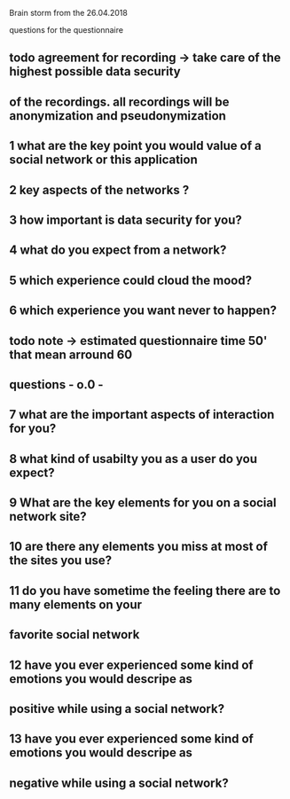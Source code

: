 Brain storm from the 26.04.2018

questions for the questionnaire

## todo agreement for recording -> take care of the highest possible data security
## of the recordings. all recordings will be anonymization and pseudonymization

## 1 what are the key point you would value of a social network or this application

## 2 key aspects of the networks ?

## 3 how important is data security for you?

## 4 what do you expect from a network?

## 5 which experience could cloud the mood?

## 6 which experience you want never to happen?

## todo note -> estimated  questionnaire time 50' that mean arround 60
## questions - o.0 -

## 7 what are the important aspects of interaction for you?

## 8 what kind of usabilty you as a user do you expect?

## 9 What are the key elements for you on a social network site?

## 10 are there any elements you miss at most of the sites you use?

## 11 do you have sometime the feeling there are to many elements on your
## favorite social network

## 12 have you ever experienced some kind of emotions you would descripe as
## positive while using a social network?

## 13 have you ever experienced some kind of emotions you would descripe as
## negative while using a social network?
